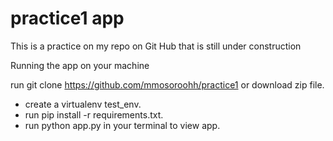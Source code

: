 # practice1 app
This is a practice on my repo on Git Hub that is still under construction



Running the app on your machine

run git clone https://github.com/mmosoroohh/practice1 or download zip file.
- create a virtualenv test_env.
- run pip install -r requirements.txt.
- run python app.py in your terminal to view app.

